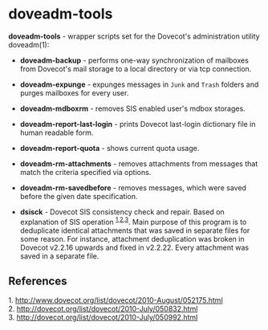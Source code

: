 # doveadm-tools
**doveadm-tools** - wrapper scripts set for the Dovecot's administration utility doveadm(1):

* **doveadm-backup** - performs one-way synchronization of mailboxes
 from Dovecot's mail storage to a local directory or via tcp connection.

* **doveadm-expunge** - expunges messages in `Junk` and `Trash` folders and purges mailboxes for every user.

* **doveadm-mdboxrm** - removes SIS enabled user's mdbox storages.

* **doveadm-report-last-login** - prints Dovecot last-login dictionary file in human readable form.

* **doveadm-report-quota** - shows current quota usage.

* **doveadm-rm-attachments** - removes attachments from messages that match the criteria specified via options.

* **doveadm-rm-savedbefore** - removes messages, which were saved before the given date specification.

* **dsisck** - Dovecot SIS consistency check and repair. Based on explanation of SIS operation <sup>[1](#fn1),[2](#fn2),[3](#fn3)</sup>. Main purpose of this program is to deduplicate identical attachments that was saved in separate files for some reason. For instance, attachment deduplication was broken in Dovecot v2.2.16 upwards and fixed in v2.2.22. Every attachment was saved in a separate file.

## References
<a name="fn1">1.</a> http://www.dovecot.org/list/dovecot/2010-August/052175.html    
<a name="fn2">2.</a> http://dovecot.org/list/dovecot/2010-July/050832.html    
<a name="fn3">3.</a> http://dovecot.org/list/dovecot/2010-July/050992.html    
